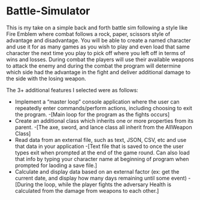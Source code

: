 # Battle-Simulator

This is my take on a simple back and forth battle sim following a style like Fire Emblem where combat follows a rock, paper, scissors style of advantage and disadvantage. You will be able to create a named character and use it for as many games as you wish to play and even load that same character the next time you play to pick off where you left off in terms of wins and losses. During combat the players will use their available weapons to attack the enemy and during the combat the program will determine which side had the advantage in the fight and deliver additional damage to the side with the losing weapon.

The 3+ additional features I selected were as follows:
- Implement a “master loop” console application where the user can repeatedly enter commands/perform actions, including choosing to exit the program.
  -[Main loop for the program as the fights occurs]
- Create an additional class which inherits one or more properties from its parent.
  -[The axe, sword, and lance class all inherit from the AllWeapon Class]
- Read data from an external file, such as text, JSON, CSV, etc and use that data in your application
  -[Text file that is saved to once the user types exit when prompted at the end of the game round. Can also load that info by typing your character name at beginning of program when prompted for laoding a save file.]
- Calculate and display data based on an external factor (ex: get the current date, and display how many days remaining until some event)
  -[During the loop, while the player fights the adversary Health is calculated from the damage from weapons to each other.]
